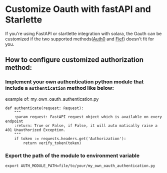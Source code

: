 # Customize Oauth with fastAPI and Starlette

If you're using FastAPI or startlette integration with solara, the Oauth can be customized if the two supported methods([Auth0](https://auth0.com/) and [Fief](https://fief.dev/)) doesn't fit for you.

## How to configure customized authorization method:

### Implement your own authentication python module that include a `authentication` method like below:

example of: my_own_oauth_authentication.py
```
def authenticate(request: Request):
    """
    :param request: FastAPI request object which is available on every endpoint
    :return: True or False, if False, it will auto matically raise a 401 Unauthorized Exception.
    """
    if token := requests.headers.get('Authorization'):
        return verify_token(token)
```

### Export the path of the module to environment variable

`export AUTH_MODULE_PATH=file/to/your/my_own_oauth_authentication.py`
